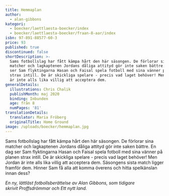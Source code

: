 ```yaml
---
title: Hemmaplan
author:
  - alan-gibbons
kategori:
  - boecker/laettlaesta-boecker/index
  - boecker/laettlaesta-boecker/fraan-8-aar/index
isbn: 97-891-88577-60-3
price: 93
published: true
discontinued: false
shortDescription: >-
  Sams fotbollslag har fått kämpa hårt den här säsongen. De förlorar sina
  matcher och lagkaptenen Jordans dåliga attityd gör inte saken bättre. En dag
  ser Sam flyktingarna Hasan och Faisal spela fotboll med sina vänner på planen
  strax intill. De är skickliga spelare - precis vad laget behöver! Men Jordan
  är inte alls lika villig att acceptera dem.
generalDetails:
  illustrations: Chris Chalik
  publishMonth: maj 2020
  binding: Inbunden
  age: från 8
  numPages: '81'
translationDetails:
  translator: Maria Fröberg
  originalTitle: Home Ground
image: /uploads/boecker/hemmaplan.jpg
---
```

Sams fotbollslag har fått kämpa hårt den här säsongen. De förlorar sina matcher och lagkaptenen Jordans dåliga attityd gör inte saken bättre. En dag ser Sam flyktingarna Hasan och Faisal spela fotboll med sina vänner på planen strax intill. De är skickliga spelare - precis vad laget behöver! Men Jordan är inte alls lika villig att acceptera dem. Säsongens sista match ligger framför dem. Hinner Sam få alla att komma överens och hitta spelkänslan innan dess?

_En ny, lättläst fotbollsberättelse av Alan Gibbons, som tidigare skrivit Proffsdrömmar och Ett nytt land._
